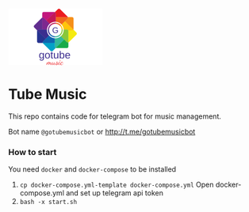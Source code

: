 ![logo](./logo1.png)
# Tube Music

This repo contains code for telegram bot for music management. 

Bot name `@gotubemusicbot` or http://t.me/gotubemusicbot

### How to start

You need `docker` and `docker-compose` to be installed

1. `cp docker-compose.yml-template docker-compose.yml`
Open docker-compose.yml and set up telegram api token
2. `bash -x start.sh`
